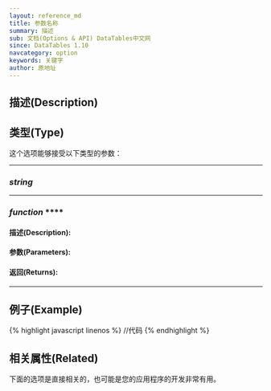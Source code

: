 ```yaml
---
layout: reference_md
title: 参数名称
summary: 描述
sub: 文档(Options & API) DataTables中文网
since: DataTables 1.10
navcategory: option
keywords: 关键字
author: 原地址
---
```


## 描述(Description)



## 类型(Type)
这个选项能够接受以下类型的参数：

---

### _string_


---
    
### _function_ ****   

#### 描述(Description):

     
#### 参数(Parameters):


#### 返回(Returns):

--- 
    
## 例子(Example)


{% highlight javascript linenos %}
//代码
{% endhighlight %}



## 相关属性(Related)
下面的选项是直接相关的，也可能是您的应用程序的开发非常有用。



